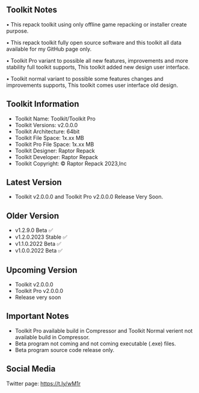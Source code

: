 Toolkit Notes
-----------------------------------------------

• This repack toolkit using only offline game repacking or installer create purpose.

• This repack toolkit fully open source software and this toolkit all data available for my GitHub page only.

• Toolkit Pro variant to possible all new features, improvements and more stability full toolkit supports, This toolkit added new design user interface.

• Toolkit normal variant to possible some features changes and improvements supports, This toolkit comes user interface old design.

Toolkit Information
-----------------------------------------------
- Toolkit Name: Toolkit/Toolkit Pro
- Toolkit Versions: v2.0.0.0
- Toolkit Architecture: 64bit
- Toolkit File Space: 1x.xx MB
- Toolkit Pro File Space: 1x.xx MB
- Toolkit Designer: Raptor Repack
- Toolkit Developer: Raptor Repack
- Toolkit Copyright: © Raptor Repack 2023,Inc

Latest Version
-----------------------------------------------
- Toolkit v2.0.0.0 and Toolkit Pro v2.0.0.0 Release Very Soon.

Older Version
-----------------------------------------------
- v1.2.9.0 Beta ✅
- v1.2.0.2023 Stable ✅
- v1.1.0.2022 Beta ✅
- v1.0.0.2022 Beta ✅

Upcoming Version
-----------------------------------------------
- Toolkit v2.0.0.0
- Toolkit Pro v2.0.0.0
- Release very soon

Important Notes
-----------------------------------------------
- Toolkit Pro available build in Compressor and Toolkit Normal verient not available build in Compressor.
- Beta program not coming and not coming executable (.exe) files.
- Beta program source code release only.

Social Media
-----------------------------------------------
Twitter page: https://t.ly/wM1r
